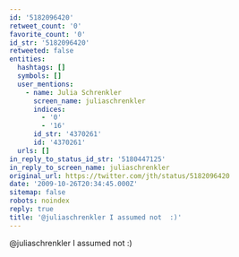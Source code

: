 ```yaml
---
id: '5182096420'
retweet_count: '0'
favorite_count: '0'
id_str: '5182096420'
retweeted: false
entities:
  hashtags: []
  symbols: []
  user_mentions:
    - name: Julia Schrenkler
      screen_name: juliaschrenkler
      indices:
        - '0'
        - '16'
      id_str: '4370261'
      id: '4370261'
  urls: []
in_reply_to_status_id_str: '5180447125'
in_reply_to_screen_name: juliaschrenkler
original_url: https://twitter.com/jth/status/5182096420
date: '2009-10-26T20:34:45.000Z'
sitemap: false
robots: noindex
reply: true
title: '@juliaschrenkler I assumed not  :)'
---
```


@juliaschrenkler I assumed not  :)